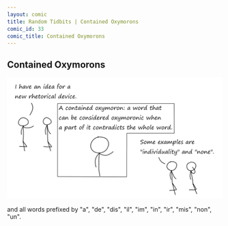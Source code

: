 ```yaml
---
layout: comic
title: Random Tidbits | Contained Oxymorons
comic_id: 33
comic_title: Contained Oxymorons
---
```


## Contained Oxymorons

<img id="img33" src="/assets/images/33.png">

and all words prefixed by "a", "de", "dis", "il", "im", "in", "ir", "mis", "non", "un".
